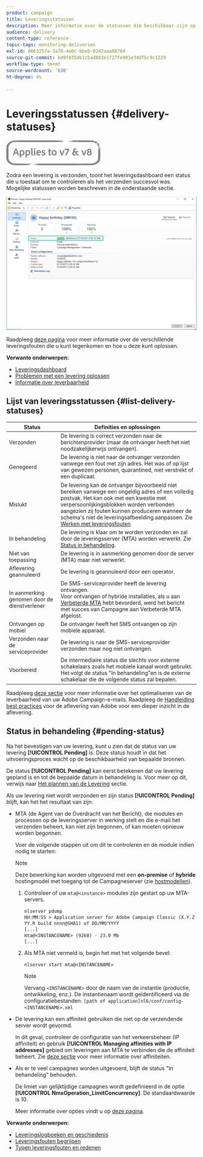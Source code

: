 ```yaml
---
product: campaign
title: Leveringsstatussen
description: Meer informatie over de statussen die beschikbaar zijn op het dashboard voor levering.
audience: delivery
content-type: reference
topic-tags: monitoring-deliveries
exl-id: 0663257a-3a70-4e0c-bbeb-8242aaa0876d
source-git-commit: bd9f035db1cbad883e1f27fe901e34dfbc9c1229
workflow-type: tm+mt
source-wordcount: '630'
ht-degree: 4%

---
```


# Leveringsstatussen {#delivery-statuses}

![](../../assets/common.svg)

<!--ajouter intro 

ajouter screenshot -->

Zodra een levering is verzonden, toont het leveringsdashboard een status die u toestaat om te controleren als het verzenden succesvol was. Mogelijke statussen worden beschreven in de onderstaande sectie.

![](assets/delivery-status.png)

Raadpleeg [deze pagina](understanding-delivery-failures.md) voor meer informatie over de verschillende leveringsfouten die u kunt tegenkomen en hoe u deze kunt oplossen.

**Verwante onderwerpen:**

* [Leveringsdashboard](delivery-dashboard.md)
* [Problemen met een levering oplossen](delivery-troubleshooting.md)
* [Informatie over leverbaarheid](about-deliverability.md)

## Lijst van leveringsstatussen {#list-delivery-statuses}

<table> 
 <thead> 
  <tr> 
   <th> Status<br /> </th> 
   <th> Definities en oplossingen<br /> </th> 
  </tr> 
 </thead> 
 <tbody> 
  <tr> 
   <td> Verzonden<br /> </td> 
   <td> De levering is correct verzonden naar de berichtenprovider (maar de ontvanger heeft het niet noodzakelijkerwijs ontvangen).<br /> </td> 
  </tr> 
  <tr> 
   <td> Genegeerd<br /> </td> 
   <td> De levering is niet naar de ontvanger verzonden vanwege een fout met zijn adres. Het was of op lijst van gewezen personen, quarantined, niet verstrekt of een duplicaat. <br /> </td> 
  </tr> 
  <tr> 
   <td> Mislukt<br /> </td> 
   <td> De levering kan de ontvanger bijvoorbeeld niet bereiken vanwege een ongeldig adres of een volledig postvak. Het kan ook met een kwestie met verpersoonlijkingsblokken worden verbonden aangezien zij fouten kunnen produceren wanneer de schema's niet de leveringsafbeelding aanpassen. Zie <a href="understanding-delivery-failures.md" target="_blank">Werken met leveringsfouten</a><br /> </td> 
  </tr>
  <tr> 
   <td> In behandeling<br /> </td> 
   <td> De levering is klaar om te worden verzonden en zal door de leveringsserver (MTA) worden verwerkt. Zie <a href="#pending-status" target="_blank">Status in behandeling</a>.<br /> </td> 
  </tr> 
  <tr> 
   <td> Niet van toepassing<br /> </td> 
   <td> De levering is in aanmerking genomen door de server (MTA) maar niet verwerkt.<br /> </td> 
  </tr>  
  <tr> 
   <td> Aflevering geannuleerd<br /> </td> 
   <td> De levering is geannuleerd door een operator.<br /> </td> 
  </tr> 
  <tr> 
   <td> In aanmerking genomen door de dienstverlener<br /> </td> 
   <td> De SMS-serviceprovider heeft de levering ontvangen.<br /> Voor ontvangen of hybride installaties, als u aan  <a href="sending-with-enhanced-mta.md" target="_blank">Verbeterde MTA</a> hebt bevorderd, werd het bericht met succes van Campagne aan Verbeterde MTA afgelost.</td> 
  </tr> 
  <tr> 
   <td> Ontvangen op mobiel<br /> </td> 
   <td> De ontvanger heeft het SMS ontvangen op zijn mobiele apparaat.<br /> </td> 
  </tr>
  <tr> 
   <td> Verzonden naar de serviceprovider<br /> </td> 
   <td> De levering is naar de SMS-serviceprovider verzonden maar nog niet ontvangen.<br />
   </td> 
  </tr> 
  <tr> 
   <td> Voorbereid<br /> </td> 
   <td> De intermediaire status die slechts voor externe schakelaars zoals het mobiele kanaal wordt gebruikt. Het volgt de status "In behandeling"en is de externe schakelaar die de volgende status zal bepalen.<br /> </td> 
  </tr> 
 </tbody> 
</table>

Raadpleeg [deze sectie](about-deliverability.md) voor meer informatie over het optimaliseren van de leverbaarheid van uw Adobe Campaign-e-mails. Raadpleeg de [Handleiding best practices](https://experienceleague.adobe.com/docs/deliverability-learn/deliverability-best-practice-guide/introduction.html?lang=nl) voor de aflevering van Adobe voor een dieper inzicht in de aflevering.

## Status in behandeling {#pending-status}

Na het bevestigen van uw levering, kunt u zien dat de status van uw levering **[!UICONTROL Pending]** is. Deze status houdt in dat het uitvoeringsproces wacht op de beschikbaarheid van bepaalde bronnen.

De status **[!UICONTROL Pending]** kan eerst betekenen dat uw levering gepland is en tot de bepaalde datum in behandeling is. Voor meer op dit, verwijs naar [Het plannen van de Levering](steps-sending-the-delivery.md#scheduling-the-delivery-sending) sectie.

Als uw levering niet wordt verzonden en zijn status **[!UICONTROL Pending]** blijft, kan het het resultaat van zijn:

* MTA (de Agent van de Overdracht van het Bericht), die modules en processen op de leveringsserver in werking stelt en die e-mail het verzenden beheert, kan niet zijn begonnen, of kan moeten opnieuw worden begonnen.

   Voer de volgende stappen uit om dit te controleren en de module indien nodig te starten:

   >[!NOTE]
   >
   >Deze bewerking kan worden uitgevoerd met een **on-premise** of **hybride** hostingmodel met toegang tot de Campagneserver (zie [hostmodellen](../../installation/using/hosting-models.md)).

   1. Controleer of uw `mta@<instance>` modules zijn gestart op uw MTA-servers.

      ```
      nlserver pdump
      HH:MM:SS > Application server for Adobe Campaign Classic (X.Y.Z YY.R build nnnn@SHA1) of DD/MM/YYYY
      [...]
      mta@<INSTANCENAME> (9268) - 23.0 Mb
      [...]
      ```

   1. Als MTA niet vermeld is, begin het met het volgende bevel:

      ```
      nlserver start mta@<INSTANCENAME>
      ```

      >[!NOTE]
      >
      >Vervang `<INSTANCENAME>` door de naam van de instantie (productie, ontwikkeling, enz.). De instantienaam wordt geïdentificeerd via de configuratiebestanden: `[path of application]nl6/conf/config-<INSTANCENAME>.xml`

* De levering kan een affiniteit gebruiken die niet op de verzendende server wordt gevormd.

   In dit geval, controleer de configuratie van het verkeersbeheer (IP affiniteit) en gebruik **[!UICONTROL Managing affinities with IP addresses]** gebied om leveringen aan MTA te verbinden die de affiniteit beheert. Zie [deze sectie](../../installation/using/configure-delivery-settings.md) voor meer informatie over affiniteiten.

* Als er te veel campagnes worden uitgevoerd, blijft de status &quot;In behandeling&quot; behouden.

   De limiet van gelijktijdige campagnes wordt gedefinieerd in de optie **[!UICONTROL NmsOperation_LimitConcurrency]**. De standaardwaarde is 10.

   Meer informatie over opties vindt u op [deze pagina](../../installation/using/configuring-campaign-options.md).


**Verwante onderwerpen:**

* [Leveringslogboeken en geschiedenis](#delivery-logs-and-history)
* [Leveringsfouten begrijpen](understanding-delivery-failures.md)
* [Typen leveringsfouten en redenen](understanding-delivery-failures.md#delivery-failure-types-and-reasons)
